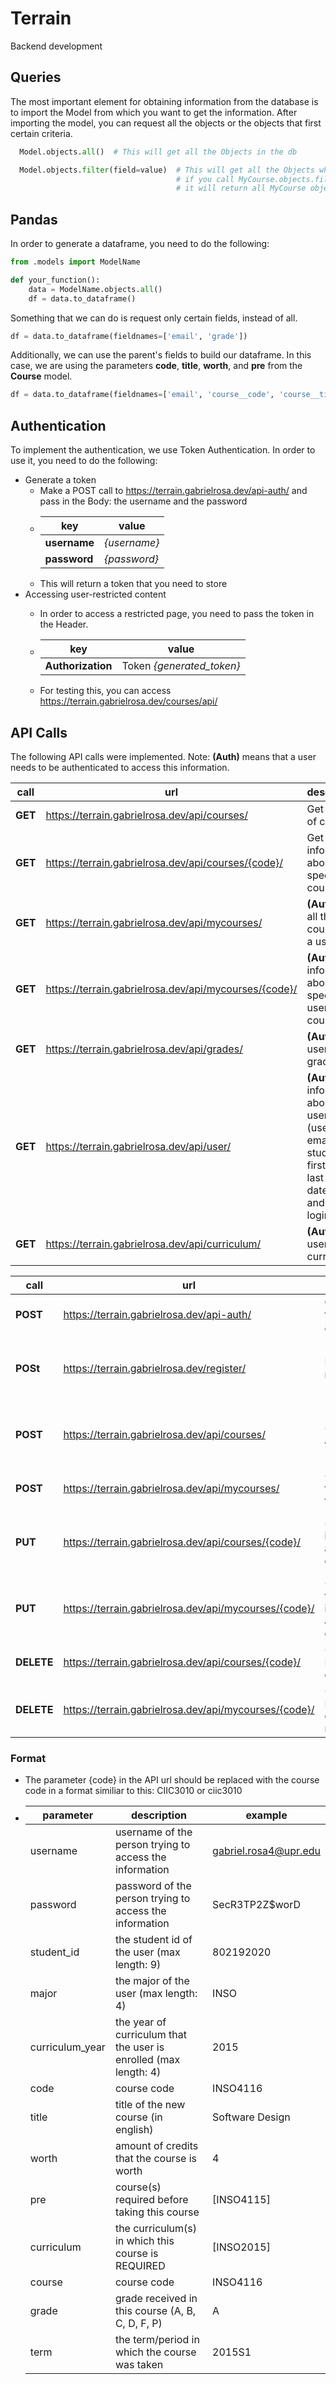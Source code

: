 # Terrain
Backend development

## Queries
The most important element for obtaining information from the database is to import the Model from which you want to get the information. After importing the model, you can request all the objects or the objects that first certain criteria.
```python
  Model.objects.all()  # This will get all the Objects in the db

  Model.objects.filter(field=value)  # This will get all the Objects which the field = value. For example,
                                     # if you call MyCourse.objects.filter(email='gabriel.rosa4@upr.edu'),
                                     # it will return all MyCourse objects with that email.
```

## Pandas
In order to generate a dataframe, you need to do the following:

```python
from .models import ModelName

def your_function():
    data = ModelName.objects.all()
    df = data.to_dataframe()
```

Something that we can do is request only certain fields, instead of all.
```python
df = data.to_dataframe(fieldnames=['email', 'grade'])
```

Additionally, we can use the parent's fields to build our dataframe. In this case, we are using the parameters **code**, **title**, **worth**, and **pre** from the **Course** model.
```python
df = data.to_dataframe(fieldnames=['email', 'course__code', 'course__title', 'course__worth', 'grade', 'course__pre'])
```

## Authentication
To implement the authentication, we use Token Authentication. In order to use it, you need to do the following:
* Generate a token
  * Make a POST call to https://terrain.gabrielrosa.dev/api-auth/ and pass in the Body: the username and the password
  * key          | value
    ------------ | -------------
    **username** | *{username}*
    **password** | *{password}*
  * This will return a token that you need to store
* Accessing user-restricted content
  * In order to access a restricted page, you need to pass the token in the Header.
  * key | value
    ------------ | -------------
    **Authorization** | Token *{generated_token}*

  * For testing this, you can access https://terrain.gabrielrosa.dev/courses/api/


## API Calls
The following API calls were implemented. Note: **(Auth)** means that a user needs to be authenticated to access this information.

call    | url                                                   | description
------- | ----------------------------------------------------- | ----------------------------------------
**GET** | https://terrain.gabrielrosa.dev/api/courses/          | Get the list of courses
**GET** | https://terrain.gabrielrosa.dev/api/courses/{code}/   | Get information about a specific course
**GET** | https://terrain.gabrielrosa.dev/api/mycourses/        | **(Auth)** Get all the courses of a user.
**GET** | https://terrain.gabrielrosa.dev/api/mycourses/{code}/ | **(Auth)** Get information about a specific user's course
**GET** | https://terrain.gabrielrosa.dev/api/grades/           | **(Auth)** Get user's grades
**GET** | https://terrain.gabrielrosa.dev/api/user/             | **(Auth)** Get information about a user (username, email, student id, first name, last name, date joined, and last login.)
**GET** | https://terrain.gabrielrosa.dev/api/curriculum/       | **(Auth)** Get user's curriculum

call       | url                                                      | description                                             | parameters                                                              | required
---------- | -------------------------------------------------------- | ------------------------------------------------------- | ----------------------------------------------------------------------- | -------------------------------
**POST**   | https://terrain.gabrielrosa.dev/api-auth/                | Generate a token for authentication                     | username <br> password                                                  | Y <br> Y
**POSt**   | https://terrain.gabrielrosa.dev/register/                | Register a new user                                     | username <br> password <br> student_id <br> major <br> curriculum_year  | Y <br> Y <br> Y <br> Y <br> Y
**POST**   | https://terrain.gabrielrosa.dev/api/courses/             | **(Auth)** Create a new course                          | code <br> title <br> worth <br> pre <br> curriculum                     | Y <br> Y <br> Y <br> N <br> Y
**POST**   | https://terrain.gabrielrosa.dev/api/mycourses/           | **(Auth)** Add a taken course to my profile             | course <br> grade <br> term                                             | Y <br> Y <br> Y
**PUT**    | https://terrain.gabrielrosa.dev/api/courses/{code}/      | **(Auth)** Modify information about a course            | code <br> title <br> worth <br> pre <br> curriculum                     | N <br> N <br> N <br> N <br> N
**PUT**    | https://terrain.gabrielrosa.dev/api/mycourses/{code}/    | **(Auth)** Modify the information about a taken course  | course <br> grade <br> term                                             | N <br> N <br> N
**DELETE** | https://terrain.gabrielrosa.dev/api/courses/{code}/      | **(Auth)** Remove a course                              | |
**DELETE** | https://terrain.gabrielrosa.dev/api/mycourses/{code}/    | **(Auth)** Remove a course from my profile          | |

### Format
- The parameter {code} in the API url should be replaced with the course code in a format similiar to this: CIIC3010 or ciic3010
- | parameter      | description                                                        | example                 |
  | -------------- | ------------------------------------------------------------------ | ----------------------- |
  | username       | username of the person trying to access the information            | gabriel.rosa4@upr.edu   |
  | password       | password of the person trying to access the information            | SecR3TP2Z$worD          |
  | student_id     | the student id of the user (max length: 9)                         | 802192020               |
  | major          | the major of the user (max length: 4)                              | INSO                    |
  | curriculum_year| the year of curriculum that the user is enrolled (max length: 4)   | 2015                    |
  | code           | course code                                                        | INSO4116                |
  | title          | title of the new course (in english)                               | Software Design         |
  | worth          | amount of credits that the course is worth                         | 4                       |
  | pre            | course(s) required before taking this course                       | [INSO4115]              |
  | curriculum     | the curriculum(s) in which this course is REQUIRED                 | [INSO2015]              |
  | course         | course code                                                        | INSO4116                |
  | grade          | grade received in this course (A, B, C, D, F, P)                   | A                       |
  | term           | the term/period in which the course was taken                      | 2015S1                  |
